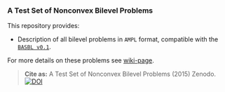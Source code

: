 ### A Test Set of Nonconvex Bilevel Problems 

This repository provides:
* Description of all bilevel problems in `AMPL` format, compatible with the [`BASBL v0.1`](http://basblsolver.github.io/home/).

For more details on these problems see [wiki-page](https://github.com/basblsolver/test-problems/wiki).

> __Cite as:__ A Test Set of Nonconvex Bilevel Problems (2015) Zenodo. 
[![DOI](https://zenodo.org/badge/19541/basblsolver/test-problems.svg)](https://zenodo.org/badge/latestdoi/19541/basblsolver/test-problems)
